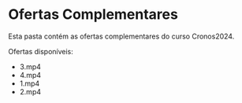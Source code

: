# Ofertas Complementares

Esta pasta contém as ofertas complementares do curso Cronos2024.

Ofertas disponíveis:
- 3.mp4
- 4.mp4
- 1.mp4
- 2.mp4